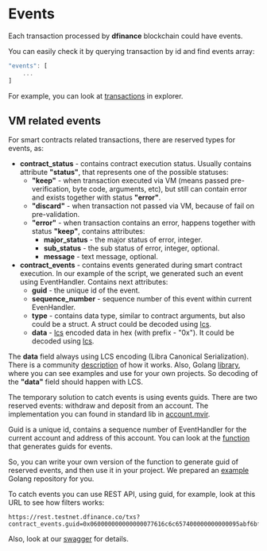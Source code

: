 # Events

Each transaction processed by **dfinance** blockchain could have events.

You can easily check it by querying transaction by id and find events array:

```javascript
"events": [
    ...
]
```

For example, you can look at [transactions](https://explorer.testnet.dfinance.co/txs?page=1) in explorer.

## VM related events

For smart contracts related transactions, there are reserved types for events, as:

* **contract\_status** - contains contract execution status. Usually contains attribute **"status"**, that represents one of the possible statuses:
  * **"keep"** - when transaction executed via VM \(means passed pre-verification, byte code, arguments, etc\), but still can contain error and exists together with status **"error"**.
  * **"discard"** - when transaction not passed via VM, because of fail on pre-validation.
  * **"error"** - when transaction contains an error, happens together with status **"keep"**, contains attributes:
    * **major\_status** - the major status of error, integer.
    * **sub\_status** - the sub status of error, integer, optional.
    * **message** - text message, optional.
* **contract\_events** -  contains events generated during smart contract execution. In our example of the script, we generated such an event using EventHandler. Contains next attributes:
  * **guid** - the unique id of the event.
  * **sequence\_number** - sequence number of this event within current EvenHandler.
  * **type** - contains data type, similar to contract arguments, but also could be a struct. A struct could be decoded using [lcs](https://github.com/the729/lcs).
  * **data** - [lcs](https://github.com/the729/lcs) encoded data in hex \(with prefix - "0x"\). It could be decoded using [lcs](https://github.com/the729/lcs).

The **data** field always using LCS encoding \(Libra Canonical Serialization\). There is a community [description](https://github.com/librastartup/libra-canonical-serialization/blob/master/DOCUMENTATION.md) of how it works. Also, Golang [library](https://github.com/the729/lcs), where you can see examples and use for your own projects. So decoding of the **"data"** field should happen with LCS.

The temporary solution to catch events is using events guids. There are two reserved events: withdraw and deposit from an account. The implementation you can found in standard lib in [account.mvir](https://github.com/dfinance/dvm/blob/4a35f84f04f7c313f65e3dc6463c28e06b4537ea/lang/stdlib/account.mvir#L8).

Guid is a unique id, contains a sequence number of EventHandler for the current account and address of this account. You can look at the [function](https://github.com/dfinance/dvm/blob/4a35f84f04f7c313f65e3dc6463c28e06b4537ea/lang/stdlib/account.mvir#L129) that generates guids for events.

So, you can write your own version of the function to generate guid of reserved events, and then use it in your project. We prepared an [example](https://github.com/borispovod/guid) Golang repository for you.

To catch events you can use REST API, using guid, for example, look at this URL to see how filters works:

```text
https://rest.testnet.dfinance.co/txs?contract_events.guid=0x060000000000000077616c6c657400000000000095abf6bf9cd39a391567e4508becb25d0f1b98de
```

Also, look at our [swagger](https://swagger.testnet.dfinance.co/?urls.primaryName=Cosmos%20SDK%20API) for details.
